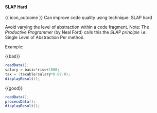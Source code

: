 <div id="title">

#### SLAP Hard

</div>

<span id="prereqs"></span>

<span id="outcomes">{{ icon_outcome }} Can improve code quality using technique: SLAP hard </span>

<div id="body">

Avoid varying the level of <trigger trigger="click" for="modal:slap-abstraction">abstraction</trigger> within a code fragment.
Note: The _Productive Programmer_ (by Neal Ford) calls this the _SLAP principle_ i.e. Single Level of Abstraction Per method.

<tip-box>

Example:

{{bad}}
```java
readData();
salary = basic*rise+1000;
tax = (taxable?salary*0.07:0);
displayResult();
```

{{good}}
```java
readData();
processData();
displayResult();
```

</tip-box>

<modal title="" id="modal:slap-abstraction">
  <include src="../../../../designFundamentals/abstraction/what/unit-inElsewhere-asFlat.md" boilerplate/>
</modal>


</div>

<div id="extras">
</div>